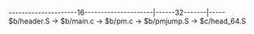 ---------------------16---------------------|------32-------|-----
$b/header.S -> $b/main.c -> $b/pm.c -> $b/pmjump.S -> $c/head_64.S
